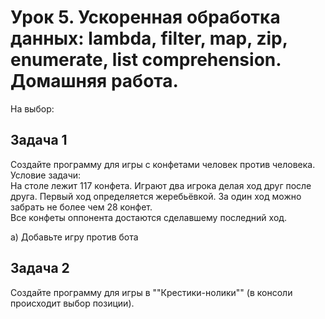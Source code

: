 # Урок 5. Ускоренная обработка данных: lambda, filter, map, zip, enumerate, list comprehension. Домашняя работа.

На выбор:
## Задача 1
Создайте программу для игры с конфетами человек против человека.  
Условие задачи:   
На столе лежит 117 конфета. Играют два игрока делая ход друг после друга. 
Первый ход определяется жеребьёвкой. За один ход можно забрать не более чем 28 конфет.   
Все конфеты оппонента достаются сделавшему последний ход.

a) Добавьте игру против бота

## Задача 2
Создайте программу для игры в ""Крестики-нолики"" (в консоли происходит выбор позиции).
